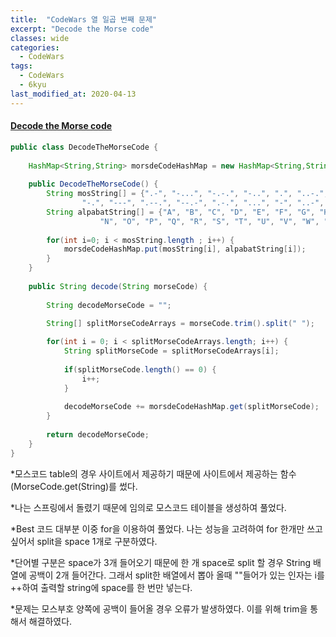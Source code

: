 ```yaml
---
title:  "CodeWars 열 일곱 번째 문제"
excerpt: "Decode the Morse code"
classes: wide
categories:
  - CodeWars
tags:
  - CodeWars
  - 6kyu
last_modified_at: 2020-04-13
---
```


#### [Decode the Morse code](https://www.codewars.com/kata/54b724efac3d5402db00065e)

```java
public class DecodeTheMorseCode {
	
	HashMap<String,String> morsdeCodeHashMap = new HashMap<String,String>();
	
	public DecodeTheMorseCode() {
    	String mosString[] = {".-", "-...", "-.-.", "-..", ".", "..-.", "--.", "....", "..", ".---", "-.-", ".-..", "--",
                "-.", "---", ".--.", "--.-", ".-.", "...", "-", "..-", "...-", ".--", "-..-", "-.--", "--..", ""};
    	String alpabatString[] = {"A", "B", "C", "D", "E", "F", "G", "H", "I", "J", "K", "L", "M",
                    "N", "O", "P", "Q", "R", "S", "T", "U", "V", "W", "X", "Y", "Z", " "};
    	
    	for(int i=0; i < mosString.length ; i++) {
    		morsdeCodeHashMap.put(mosString[i], alpabatString[i]);
    	}
	}
	
    public String decode(String morseCode) {
 
    	String decodeMorseCode = "";
    	
    	String[] splitMorseCodeArrays = morseCode.trim().split(" ");

    	for(int i = 0; i < splitMorseCodeArrays.length; i++) {
    		String splitMorseCode = splitMorseCodeArrays[i];
    		
    		if(splitMorseCode.length() == 0) {
    			i++;
    		}
    		
    		decodeMorseCode += morsdeCodeHashMap.get(splitMorseCode);
    	}
    	
    	return decodeMorseCode;
    }
}
```

*모스코드 table의 경우 사이트에서 제공하기 때문에 사이트에서 제공하는 함수(MorseCode.get(String)를 썼다.

*나는 스프링에서 돌렸기 때문에 임의로 모스코드 테이블을 생성하여 풀었다.

*Best 코드 대부분 이중 for을 이용하여 풀었다. 나는 성능을 고려하여 for 한개만 쓰고 싶어서 split을 space 1개로 구분하였다.

*단어별 구분은 space가 3개 들어오기 때문에 한 개 space로 split 할 경우 String 배열에 공백이 2개 들어간다. 그래서 split한 배열에서 뽑아 올때 ""들어가 있는 인자는 i를 ++하여 출력할 string에 space를 한 번만 넣는다.

*문제는 모스부호 양쪽에 공백이 들어올 경우 오류가 발생하였다. 이를 위해 trim을 통해서 해결하였다.